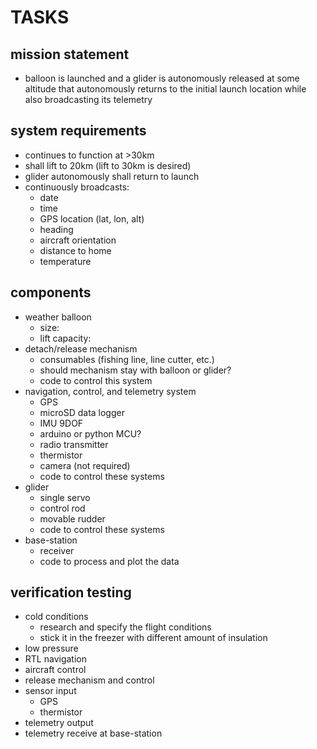 # TASKS

## mission statement
- balloon is launched and a glider is autonomously released at some altitude that autonomously returns to the initial launch location while also broadcasting its telemetry

## system requirements
- continues to function at >30km
- shall lift to 20km (lift to 30km is desired)
- glider autonomously shall return to launch
- continuously broadcasts:
  + date
  + time
  + GPS location (lat, lon, alt)
  + heading
  + aircraft orientation
  + distance to home
  + temperature

## components
- weather balloon
  + size:
  + lift capacity:
- detach/release mechanism
  + consumables (fishing line, line cutter, etc.)
  + should mechanism stay with balloon or glider?
  + code to control this system
- navigation, control, and telemetry system
  + GPS
  + microSD data logger
  + IMU 9DOF
  + arduino or python MCU?
  + radio transmitter
  + thermistor
  + camera (not required)
  + code to control these systems
- glider
  + single servo
  + control rod
  + movable rudder
  + code to control these systems
- base-station
  + receiver
  + code to process and plot the data

## verification testing
- cold conditions
  + research and specify the flight conditions
  + stick it in the freezer with different amount of insulation
- low pressure
- RTL navigation
- aircraft control
- release mechanism and control
- sensor input
  + GPS
  + thermistor
- telemetry output
- telemetry receive at base-station
